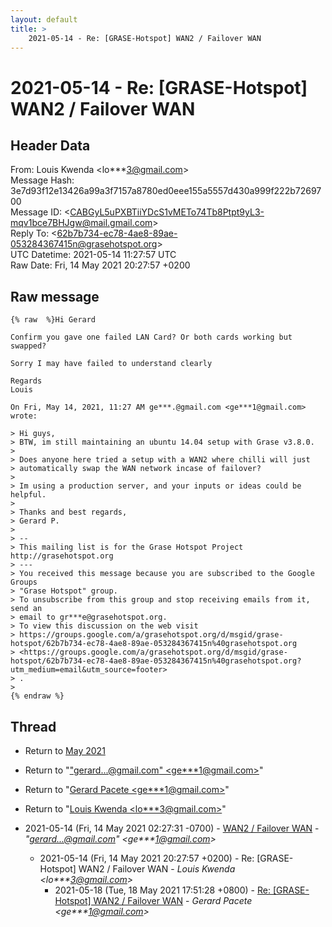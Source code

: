 ```yaml
---
layout: default
title: >
    2021-05-14 - Re: [GRASE-Hotspot] WAN2 / Failover WAN
---
```


# 2021-05-14 - Re: [GRASE-Hotspot] WAN2 / Failover WAN

## Header Data

From: Louis Kwenda \<lo***3@gmail.com\><br>
Message Hash: 3e7d93f12e13426a99a3f7157a8780ed0eee155a5557d430a999f222b7269700<br>
Message ID: \<CABGyL5uPXBTiiYDcS1vMETo74Tb8Ptpt9yL3-mqv1bce7BHJgw@mail.gmail.com\><br>
Reply To: \<62b7b734-ec78-4ae8-89ae-053284367415n@grasehotspot.org\><br>
UTC Datetime: 2021-05-14 11:27:57 UTC<br>
Raw Date: Fri, 14 May 2021 20:27:57 +0200<br>

## Raw message

```
{% raw  %}Hi Gerard

Confirm you gave one failed LAN Card? Or both cards working but swapped?

Sorry I may have failed to understand clearly

Regards
Louis

On Fri, May 14, 2021, 11:27 AM ge***.@gmail.com <ge***1@gmail.com>
wrote:

> Hi guys,
> BTW, im still maintaining an ubuntu 14.04 setup with Grase v3.8.0.
>
> Does anyone here tried a setup with a WAN2 where chilli will just
> automatically swap the WAN network incase of failover?
>
> Im using a production server, and your inputs or ideas could be helpful.
>
> Thanks and best regards,
> Gerard P.
>
> --
> This mailing list is for the Grase Hotspot Project http://grasehotspot.org
> ---
> You received this message because you are subscribed to the Google Groups
> "Grase Hotspot" group.
> To unsubscribe from this group and stop receiving emails from it, send an
> email to gr***e@grasehotspot.org.
> To view this discussion on the web visit
> https://groups.google.com/a/grasehotspot.org/d/msgid/grase-hotspot/62b7b734-ec78-4ae8-89ae-053284367415n%40grasehotspot.org
> <https://groups.google.com/a/grasehotspot.org/d/msgid/grase-hotspot/62b7b734-ec78-4ae8-89ae-053284367415n%40grasehotspot.org?utm_medium=email&utm_source=footer>
> .
>
{% endraw %}
```

## Thread

+ Return to [May 2021](/archive/2021/05)

+ Return to "["gerard...@gmail.com" <ge***1<span>@</span>gmail.com>](/authors/ge___1_at_gmail_com)"
+ Return to "[Gerard Pacete <ge***1<span>@</span>gmail.com>](/authors/ge___1_at_gmail_com)"
+ Return to "[Louis Kwenda <lo***3<span>@</span>gmail.com>](/authors/lo___3_at_gmail_com)"

+ 2021-05-14 (Fri, 14 May 2021 02:27:31 -0700) - [WAN2 / Failover WAN](/archive/2021/05/0d8ccd8c87ecbae85adfb137e3d756ad61c46dbd2aeda295c349a3024c92961b) - _"gerard...@gmail.com" \<ge***1@gmail.com\>_
  + 2021-05-14 (Fri, 14 May 2021 20:27:57 +0200) - Re: [GRASE-Hotspot] WAN2 / Failover WAN - _Louis Kwenda \<lo***3@gmail.com\>_
    + 2021-05-18 (Tue, 18 May 2021 17:51:28 +0800) - [Re: [GRASE-Hotspot] WAN2 / Failover WAN](/archive/2021/05/65da29ba558a49e50ba04a647d1ab49047752e2afeb7c1d0a989636619b8a204) - _Gerard Pacete \<ge***1@gmail.com\>_

